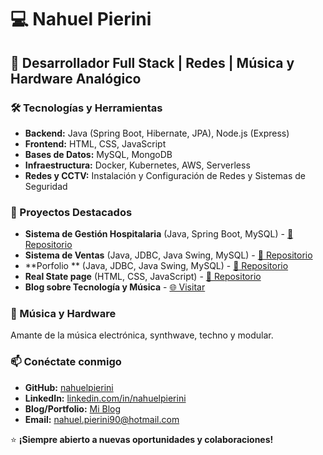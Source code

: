 # 💻 Nahuel Pierini

## 🚀 Desarrollador Full Stack | Redes | Música y Hardware Analógico

### 🛠️ Tecnologías y Herramientas

- **Backend:** Java (Spring Boot, Hibernate, JPA), Node.js (Express)
- **Frontend:** HTML, CSS, JavaScript
- **Bases de Datos:** MySQL, MongoDB
- **Infraestructura:** Docker, Kubernetes, AWS, Serverless
- **Redes y CCTV:** Instalación y Configuración de Redes y Sistemas de Seguridad

### 📌 Proyectos Destacados

- **Sistema de Gestión Hospitalaria** (Java, Spring Boot, MySQL) - [📂 Repositorio](#)
- **Sistema de Ventas** (Java, JDBC, Java Swing, MySQL) - [📂 Repositorio](#)
- **Porfolio ** (Java, JDBC, Java Swing, MySQL) - [📂 Repositorio](#)
- **Real State page** (HTML, CSS, JavaScript) - [📂 Repositorio](#)
- **Blog sobre Tecnología y Música** - [🌐 Visitar](#)

### 🎵 Música y Hardware
Amante de la música electrónica, synthwave, techno y modular. 

### 📫 Conéctate conmigo
- **GitHub:** [nahuelpierini](https://github.com/nahuelpierini)
- **LinkedIn:** [linkedin.com/in/nahuelpierini](linkedin.com/in/nahuel-pierini-b16396150)
- **Blog/Portfolio:** [Mi Blog](#)
- **Email:** [nahuel.pierini90@hotmail.com](mailto:nahuel.pierini90@hotmail.com)

⭐ **¡Siempre abierto a nuevas oportunidades y colaboraciones!**
